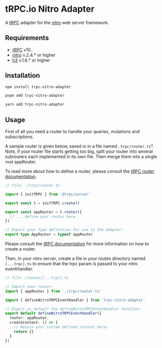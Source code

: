 # tRPC.io Nitro Adapter

A [tRPC](https://trpc.io) adapter for the [nitro](https://nitro.unjs.io) web server framework.

## Requirements

- [tRPC](https://trpc.io) v10._._
- [nitro](https://nitro.unjs.io) v.2.4.\* or higher
- [h3](https://github.com/unjs/h3) v.1.6.\* or higher

## Installation

```bash
npm install trpc-nitro-adapter
```

```bash
pnpm add trpc-nitro-adapter
```

```bash
yarn add trpc-nitro-adapter
```

## Usage

First of all you need a router to handle your queries, mutations and subscriptions.

A sample router is given below, saved in in a file named `.trpc/router.ts`\*. Note, if your router file starts getting too big, split your router into several subrouters each implemented in its own file. Then merge them into a single root appRouter.

To read more about how to define a router, please consult the [tRPC router documentation](https://trpc.io/docs/server/routers#defining-a-router).

```typescript
// file: ./trpc/router.ts

import { initTRPC } from '@trpc/server'

export const t = initTRPC.create()

export const appRouter = t.router({
  // ... define your routes here
})

// Export your type definition for use in the adapter:
export type AppRouter = typeof appRouter
```

Please consult the [tRPC documentation](https://trpc.io/docs/server/routers#defining-a-router) for more information on how to create a router.

Then, in your nitro server, create a file in your routes directory named `[...trpc].ts` to ensure that the trpc param is passed to your nitro eventHandler.

```typescript
// file: /routes/[...trpc].ts

// Import your router:
import { appRouter } from './trpc/router.ts'

import { defineNitroTRPCEventHandler } from 'trpc-nitro-adapter'

// Export as default the defineNitroTRPCEventHandler function:
export default defineNitroTRPCEventHandler({
  router: appRouter,
  createContext: () => {
    // Return your custom defined context here:
    return {}
  }
})
```
